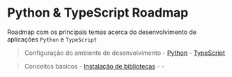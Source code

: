 # Python & TypeScript Roadmap

Roadmap com os principais temas acerca do desenvolvimento de aplicações `Python` e `TypeScript`

> Configuração do ambiente de desenvolvimento
    - [Python](docs/python-env.md)
    - [TypeScript](docs/ts-env.md)


> Conceitos básicos
    - [Instalação de bibliotecas]()
    - []()
    - []()